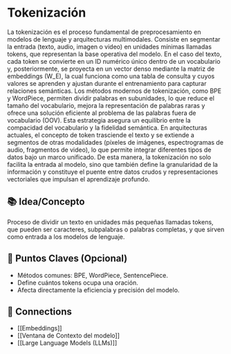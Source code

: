 # **Tokenización**

La tokenización es el proceso fundamental de preprocesamiento en modelos de lenguaje y arquitecturas multimodales. Consiste en segmentar la entrada (texto, audio, imagen o video) en unidades mínimas llamadas tokens, que representan la base operativa del modelo. En el caso del texto, cada token se convierte en un ID numérico único dentro de un vocabulario y, posteriormente, se proyecta en un vector denso mediante la matriz de embeddings (W_E), la cual funciona como una tabla de consulta y cuyos valores se aprenden y ajustan durante el entrenamiento para capturar relaciones semánticas.
Los métodos modernos de tokenización, como BPE y WordPiece, permiten dividir palabras en subunidades, lo que reduce el tamaño del vocabulario, mejora la representación de palabras raras y ofrece una solución eficiente al problema de las palabras fuera de vocabulario (OOV). Esta estrategia asegura un equilibrio entre la compacidad del vocabulario y la fidelidad semántica.
En arquitecturas actuales, el concepto de token trasciende el texto y se extiende a segmentos de otras modalidades (píxeles de imágenes, espectrogramas de audio, fragmentos de video), lo que permite integrar diferentes tipos de datos bajo un marco unificado. De esta manera, la tokenización no solo facilita la entrada al modelo, sino que también define la granularidad de la información y constituye el puente entre datos crudos y representaciones vectoriales que impulsan el aprendizaje profundo.

## 📚 Idea/Concepto

Proceso de dividir un texto en unidades más pequeñas llamadas tokens, que pueden ser caracteres, subpalabras o palabras completas, y que sirven como entrada a los modelos de lenguaje.

## 📌 Puntos Claves (Opcional)

- Métodos comunes: BPE, WordPiece, SentencePiece.
- Define cuántos tokens ocupa una oración.
- Afecta directamente la eficiencia y precisión del modelo.

## 🔗 Connections

- [[Embeddings]]
- [[Ventana de Contexto del modelo]]
- [[Large Language Models (LLMs)]]
